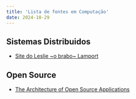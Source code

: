 ```yaml
---
title: 'Lista de fontes em Computação'
date: 2024-10-29
---
```


## Sistemas Distribuidos
- [Site do Leslie ~o brabo~ Lamport](https://lamport.azurewebsites.net/)

## Open Source
- [The Architecture of Open Source Applications](https://aosabook.org/en/)

